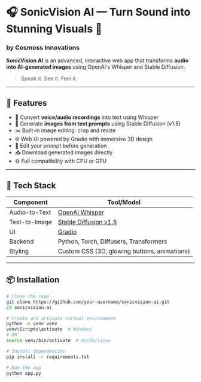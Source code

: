 # 🎧 SonicVision AI — Turn Sound into Stunning Visuals 🌌  
### by Cosmoss Innovations

**SonicVision AI** is an advanced, interactive web app that transforms **audio into AI-generated images** using OpenAI's Whisper and Stable Diffusion.

> Speak it. See it. Feel it.

---

## 🚀 Features

- 🎤 Convert **voice/audio recordings** into text using Whisper
- 🎨 Generate **images from text prompts** using Stable Diffusion (v1.5)
- ✂️ Built-in image editing: crop and resize
- 🌐 Web UI powered by Gradio with immersive 3D design
- 🧠 Edit your prompt before generation
- 📥 Download generated images directly
- ⚙️ Full compatibility with CPU or GPU

---

## 🧠 Tech Stack

| Component      | Tool/Model                                 |
|----------------|---------------------------------------------|
| Audio-to-Text  | [OpenAI Whisper](https://github.com/openai/whisper) |
| Text-to-Image  | [Stable Diffusion v1.5](https://huggingface.co/runwayml/stable-diffusion-v1-5) |
| UI             | [Gradio](https://gradio.app)               |
| Backend        | Python, Torch, Diffusers, Transformers     |
| Styling        | Custom CSS (3D, glowing buttons, animations) |

---

## 📦 Installation

```bash
# Clone the repo
git clone https://github.com/your-username/sonicvision-ai.git
cd sonicvision-ai

# Create and activate virtual environment
python -m venv venv
venv\Scripts\activate  # Windows
# OR
source venv/bin/activate  # macOS/Linux

# Install dependencies
pip install -r requirements.txt

# Run the app
python app.py
